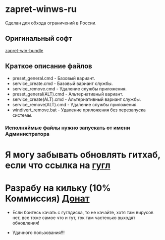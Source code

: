 # zapret-winws-ru
Сделан для обхода ограничений в России.

## Оригинальный софт
[zapret-win-bundle](https://github.com/bol-van/zapret-win-bundle) 

## Краткое описание файлов

* preset_general.cmd - Базовый вариант.
* service_create.cmd - Базовый вариант службы.
* service_remove.cmd - Удаление службы приложения.
* preset_general(ALT).cmd - Альтернативный вариант.
* service_create(ALT).cmd - Альтернативный вариант службы.
* service_remove(ALT).cmd - Удаление службы приложения.
* windivert_remove.bat - Удаление приложения без перезапуска системы.
 
### Исполняймые файлы нужно запускать от имени Администратора 

# Я могу забывать обновлять гитхаб, если что ссылка на [гугл](https://drive.google.com/file/d/18DBZG8F4burqfiTx0qxkz7sk_HX2uZkt/view?usp=drive_link)

# Разрабу на кильку (10% Коммиссия)  [Донат](https://boosty.to/kelse/donate)

* Если боитесь качать с гуглдиска, то не качайте, хотя там вирусов нет, все тоже самое что и тут, ток там частенько выходят обновления!

* Удачного пользования!!!
